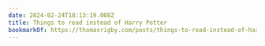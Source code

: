 ```yaml
---
date: 2024-02-24T18:13:19.008Z
title: Things to read instead of Harry Potter
bookmarkOf: https://thomasrigby.com/posts/things-to-read-instead-of-harry-potter/
---
```

